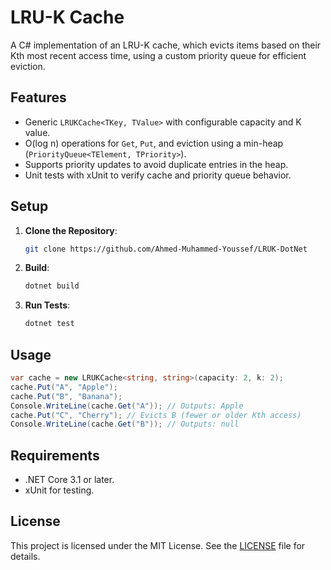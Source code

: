 # LRU-K Cache

A C# implementation of an LRU-K cache, which evicts items based on their Kth most recent access time, using a custom priority queue for efficient eviction.

## Features
- Generic `LRUKCache<TKey, TValue>` with configurable capacity and K value.
- O(log n) operations for `Get`, `Put`, and eviction using a min-heap (`PriorityQueue<TElement, TPriority>`).
- Supports priority updates to avoid duplicate entries in the heap.
- Unit tests with xUnit to verify cache and priority queue behavior.

## Setup
1. **Clone the Repository**:
   ```bash
   git clone https://github.com/Ahmed-Muhammed-Youssef/LRUK-DotNet
   ```

2. **Build**:
   ```bash
   dotnet build
   ```

3. **Run Tests**:
   ```bash
   dotnet test
   ```

## Usage
```csharp
var cache = new LRUKCache<string, string>(capacity: 2, k: 2);
cache.Put("A", "Apple");
cache.Put("B", "Banana");
Console.WriteLine(cache.Get("A")); // Outputs: Apple
cache.Put("C", "Cherry"); // Evicts B (fewer or older Kth access)
Console.WriteLine(cache.Get("B")); // Outputs: null
```

## Requirements
- .NET Core 3.1 or later.
- xUnit for testing.

## License
This project is licensed under the MIT License. See the [LICENSE](LICENSE) file for details.
